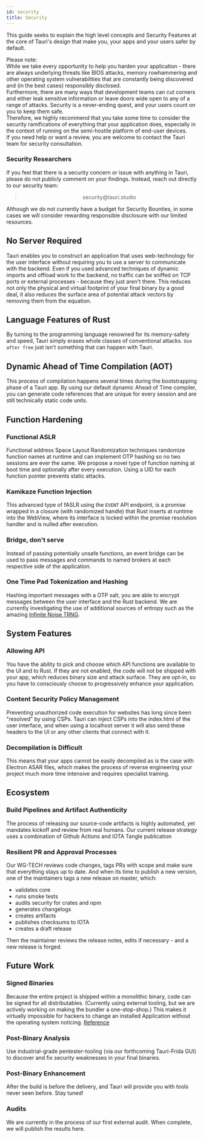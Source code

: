 ```yaml
---
id: security
title: Security
---
```


This guide seeks to explain the high level concepts and Security Features at the core of Tauri's design that make you, your apps and your users safer by default.

<div className="alert alert--info" role="alert">
  Please note:<br/>
  While we take every opportunity to help you harden your application - there are always underlying threats like BIOS attacks, memory rowhammering and other operating system vulnerabilities that are constantly being discovered and (in the best cases) responsibly disclosed.<br/>
Furthermore, there are many ways that development teams can cut corners and either leak sensitive information or leave doors wide open to any of a range of attacks. Security is a never-ending quest, and your users count on you to keep them safe.<br/>
Therefore, we highly recommend that you take some time to consider the security ramifications of everything that your application does, especially in the context of running on the semi-hostile platform of end-user devices.<br/>
If you need help or want a review, you are welcome to contact the Tauri team for security consultation.
</div>

### Security Researchers

If you feel that there is a security concern or issue with anything in Tauri, please do not publicly comment on your findings. Instead, reach out directly to our security team:

> <center>security@tauri.studio</center>

Although we do not currently have a budget for Security Bounties, in some cases we will consider rewarding responsible disclosure with our limited resources.

## No Server Required

Tauri enables you to construct an application that uses web-technology for the user interface without requiring you to use a server to communicate with the backend. Even if you used advanced techniques of dynamic imports and offload work to the backend, no traffic can be sniffed on TCP ports or external processes - because they just aren't there. This reduces not only the physical and virtual footprint of your final binary by a good deal, it also reduces the surface area of potential attack vectors by removing them from the equation.

## Language Features of Rust

By turning to the programming language renowned for its memory-safety and speed, Tauri simply erases whole classes of conventional attacks. `Use after free` just isn't something that can happen with Tauri.

## Dynamic Ahead of Time Compilation (AOT)

This process of compilation happens several times during the bootstrapping phase of a Tauri app. By using our default dynamic Ahead of Time compiler, you can generate code references that are unique for every session and are still technically static code units.

## Function Hardening

### Functional ASLR

Functional address Space Layout Randomization techniques randomize function names at runtime and can implement OTP hashing so no two sessions are ever the same. We propose a novel type of function naming at boot time and optionally after every execution. Using a UID for each function pointer prevents static attacks.

### Kamikaze Function Injection

This advanced type of fASLR using the `EVENT` API endpoint, is a promise wrapped in a closure (with randomized handle) that Rust inserts at runtime into the WebView, where its interface is locked within the promise resolution handler and is nulled after execution.

### Bridge, don't serve

Instead of passing potentially unsafe functions, an event bridge can be used to pass messages and commands to named brokers at each respective side of the application.

### One Time Pad Tokenization and Hashing

Hashing important messages with a OTP salt, you are able to encrypt messages between the user interface and the Rust backend. We are currently investigating the use of additional sources of entropy such as the amazing [Infinite Noise TRNG](https://13-37.org/en/shop/infinite-noise-trng/).

## System Features

### Allowing API

You have the ability to pick and choose which API functions are available to the UI and to Rust. If they are not enabled, the code will not be shipped with your app, which reduces binary size and attack surface. They are opt-in, so you have to consciously choose to progressively enhance your application.

### Content Security Policy Management

Preventing unauthorized code execution for websites has long since been "resolved" by using CSPs. Tauri can inject CSPs into the index.html of the user interface, and when using a localhost server it will also send these headers to the UI or any other clients that connect with it.

### Decompilation is Difficult

This means that your apps cannot be easily decompiled as is the case with Electron ASAR files, which makes the process of reverse engineering your project much more time intensive and requires specialist training.

## Ecosystem

### Build Pipelines and Artifact Authenticity

The process of releasing our source-code artifacts is highly automated, yet mandates kickoff and review from real humans. Our current release strategy uses a combination of Github Actions and IOTA Tangle publication

### Resilient PR and Approval Processes

Our WG-TECH reviews code changes, tags PRs with scope and make sure that everything stays up to date. And when its time to publish a new version, one of the maintainers tags a new release on master, which:

- validates core
- runs smoke tests
- audits security for crates and npm
- generates changelogs
- creates artifacts
- publishes checksums to IOTA
- creates a draft release

Then the maintainer reviews the release notes, edits if necessary - and a new release is forged.

## Future Work

### Signed Binaries

Because the entire project is shipped within a monolithic binary, code can be signed for all distributables. (Currently using external tooling, but we are actively working on making the bundler a one-stop-shop.) This makes it virtually impossible for hackers to change an installed Application without the operating system noticing. [Reference](https://github.com/electron/asar/issues/123)

### Post-Binary Analysis

Use industrial-grade pentester-tooling (via our forthcoming Tauri-Frida GUI) to discover and fix security weaknesses in your final binaries.

### Post-Binary Enhancement

After the build is before the delivery, and Tauri will provide you with tools never seen before. Stay tuned!

### Audits

We are currently in the process of our first external audit. When complete, we will publish the results here.
